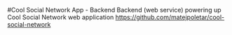 #Cool Social Network App - Backend
Backend (web service) powering up Cool Social Network web application https://github.com/matejpoletar/cool-social-network

